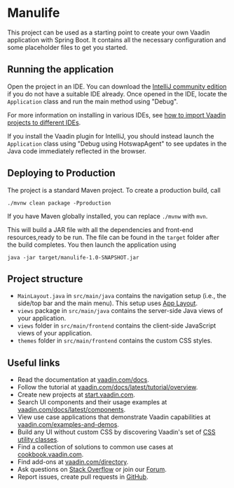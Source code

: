 # Manulife

This project can be used as a starting point to create your own Vaadin application with Spring Boot.
It contains all the necessary configuration and some placeholder files to get you started.

## Running the application

Open the project in an IDE. You can download the [IntelliJ community edition](https://www.jetbrains.com/idea/download) if you do not have a suitable IDE already.
Once opened in the IDE, locate the `Application` class and run the main method using "Debug".

For more information on installing in various IDEs, see [how to import Vaadin projects to different IDEs](https://vaadin.com/docs/latest/getting-started/import).

If you install the Vaadin plugin for IntelliJ, you should instead launch the `Application` class using "Debug using HotswapAgent" to see updates in the Java code immediately reflected in the browser.

## Deploying to Production

The project is a standard Maven project. To create a production build, call 

```
./mvnw clean package -Pproduction
```

If you have Maven globally installed, you can replace `./mvnw` with `mvn`.

This will build a JAR file with all the dependencies and front-end resources,ready to be run. The file can be found in the `target` folder after the build completes.
You then launch the application using 
```
java -jar target/manulife-1.0-SNAPSHOT.jar
```

## Project structure

- `MainLayout.java` in `src/main/java` contains the navigation setup (i.e., the
  side/top bar and the main menu). This setup uses
  [App Layout](https://vaadin.com/docs/components/app-layout).
- `views` package in `src/main/java` contains the server-side Java views of your application.
- `views` folder in `src/main/frontend` contains the client-side JavaScript views of your application.
- `themes` folder in `src/main/frontend` contains the custom CSS styles.

## Useful links

- Read the documentation at [vaadin.com/docs](https://vaadin.com/docs).
- Follow the tutorial at [vaadin.com/docs/latest/tutorial/overview](https://vaadin.com/docs/latest/tutorial/overview).
- Create new projects at [start.vaadin.com](https://start.vaadin.com/).
- Search UI components and their usage examples at [vaadin.com/docs/latest/components](https://vaadin.com/docs/latest/components).
- View use case applications that demonstrate Vaadin capabilities at [vaadin.com/examples-and-demos](https://vaadin.com/examples-and-demos).
- Build any UI without custom CSS by discovering Vaadin's set of [CSS utility classes](https://vaadin.com/docs/styling/lumo/utility-classes). 
- Find a collection of solutions to common use cases at [cookbook.vaadin.com](https://cookbook.vaadin.com/).
- Find add-ons at [vaadin.com/directory](https://vaadin.com/directory).
- Ask questions on [Stack Overflow](https://stackoverflow.com/questions/tagged/vaadin) or join our [Forum](https://vaadin.com/forum).
- Report issues, create pull requests in [GitHub](https://github.com/vaadin).
